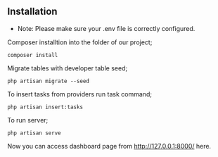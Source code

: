 
## Installation
- Note: Please make sure your .env file is correctly configured.

Composer installtion into the folder of our project;
```
composer install
```

Migrate tables with developer table seed;
```
php artisan migrate --seed
```

To insert tasks from providers run task command;
```
php artisan insert:tasks
```

To run server;
```
php artisan serve
```

Now you can access dashboard page from http://127.0.0.1:8000/ here.
